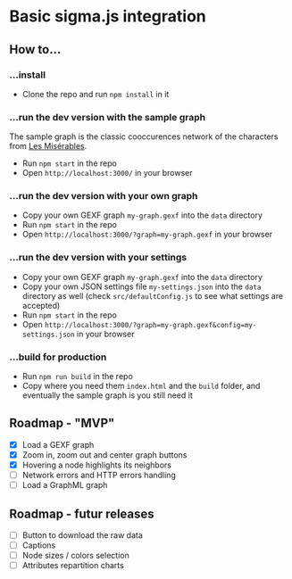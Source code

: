 # Basic sigma.js integration

## How to...

### ...install

- Clone the repo and run `npm install` in it

### ...run the dev version with the sample graph

The sample graph is the classic cooccurences network of the characters from [Les Misérables](https://en.wikipedia.org/wiki/Les_Mis%C3%A9rables).

- Run `npm start` in the repo
- Open `http://localhost:3000/` in your browser

### ...run the dev version with your own graph

- Copy your own GEXF graph `my-graph.gexf` into the `data` directory
- Run `npm start` in the repo
- Open `http://localhost:3000/?graph=my-graph.gexf` in your browser

### ...run the dev version with your settings

- Copy your own GEXF graph `my-graph.gexf` into the `data` directory
- Copy your own JSON settings file `my-settings.json` into the `data` directory as well (check `src/defaultConfig.js` to see what settings are accepted)
- Run `npm start` in the repo
- Open `http://localhost:3000/?graph=my-graph.gexf&config=my-settings.json` in your browser

### ...build for production

- Run `npm run build` in the repo
- Copy where you need them `index.html` and the `build` folder, and eventually the sample graph is you still need it

## Roadmap - "MVP"

- [x] Load a GEXF graph
- [x] Zoom in, zoom out and center graph buttons
- [x] Hovering a node highlights its neighbors
- [ ] Network errors and HTTP errors handling
- [ ] Load a GraphML graph

## Roadmap - futur releases

- [ ] Button to download the raw data
- [ ] Captions
- [ ] Node sizes / colors selection
- [ ] Attributes repartition charts

